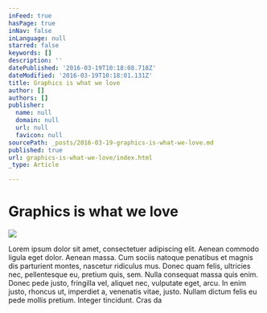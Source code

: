 ```yaml
---
inFeed: true
hasPage: true
inNav: false
inLanguage: null
starred: false
keywords: []
description: ''
datePublished: '2016-03-19T10:18:08.718Z'
dateModified: '2016-03-19T10:18:01.131Z'
title: Graphics is what we love
author: []
authors: []
publisher:
  name: null
  domain: null
  url: null
  favicon: null
sourcePath: _posts/2016-03-19-graphics-is-what-we-love.md
published: true
url: graphics-is-what-we-love/index.html
_type: Article

---
```

# Graphics is what we love
![](https://the-grid-user-content.s3-us-west-2.amazonaws.com/b604f788-ccc4-4dcf-8f1f-b3e9ace80519.png)

Lorem ipsum dolor sit amet, consectetuer adipiscing elit. Aenean commodo ligula eget dolor. Aenean massa. Cum sociis natoque penatibus et magnis dis parturient montes, nascetur ridiculus mus. Donec quam felis, ultricies nec, pellentesque eu, pretium quis, sem. Nulla consequat massa quis enim. Donec pede justo, fringilla vel, aliquet nec, vulputate eget, arcu. In enim justo, rhoncus ut, imperdiet a, venenatis vitae, justo. Nullam dictum felis eu pede mollis pretium. Integer tincidunt. Cras da